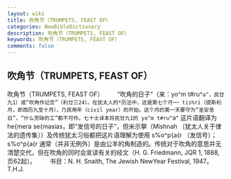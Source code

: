 ```yaml
---
layout: wiki
title: 吹角节（TRUMPETS, FEAST OF）
categories: NewBibleDictionary
description: 吹角节（TRUMPETS, FEAST OF）
keywords: 吹角节（TRUMPETS, FEAST OF）
comments: false
---
```


## 吹角节（TRUMPETS, FEAST OF）



吹角节（TRUMPETS, FEAST OF）
　　“吹角的日子”（来：yo^m t#ru^`a^，民廿九1）或“吹角作记念”（利廿三24）。在犹太人的*历法中，这是第七个月── tis%ri（提斯利月，即西历九至十月），乃民用年（civil year）的开始。这个月的第一天要守为“圣安息日”，“什么劳碌的工”都不可作。七十士译本将民廿九1的 yo^m t#ru^`a^ 这片语翻译为 he{mera se{masias，即“发信号的日子”，但米示拏（Mishnah 〔犹太人关于律法的遗传集〕）及传统犹太习俗都把这片语理解为使用 s%o^p{a{r （发信号）；s%o^p{a{r 通常（并非无例外）是由公羊的角制造的。传统对于吹角的意思并无清楚交代，但在吹角的同时会宣读有关的经文（H. G. Friedmann, JQR 1, 1888, 页62起）。
　　书目：N. H. Snaith, The Jewish NewYear Festival, 1947。
T.H.J.





